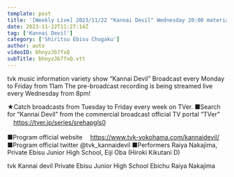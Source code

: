 ```yaml
---
template: post
title: '[Weekly Live] 2023/11/22 "Kannai Devil" Wednesday 20:00 material (Ayaka Yasumoto)'
date: 2023-11-22T11:27:14Z
tag: ['Kannai Devil']
category: ['Shiritsu Ebisu Chugaku']
author: auto 
videoID: bhnyzJb7fxQ
subTitle: bhnyzJb7fxQ.vtt
---
```

tvk music information variety show “Kannai Devil”
Broadcast every Monday to Friday from 11am
The pre-broadcast recording is being streamed live every Wednesday from 8pm!

★Catch broadcasts from Tuesday to Friday every week on TVer.
■Search for “Kannai Devil” from the commercial broadcast official TV portal “TVer”
　https://tver.jp/series/srehapgls0

■Program official website
　https://www.tvk-yokohama.com/kannaidevil/
■Program official twitter
@tvk_kannaidevil
■Performers
Raiya Nakajima, Private Ebisu Junior High School, Eiji Oba (Hiroki Kikutani D)

tvk
Kannai devil
Private Ebisu Junior High School
Ebichu
Raiya Nakajima